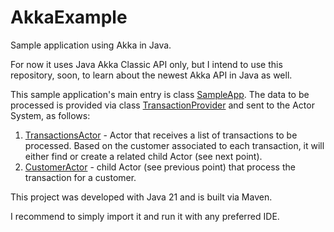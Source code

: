 # AkkaExample

Sample application using Akka in Java.

For now it uses Java Akka Classic API only, but I intend
to use this repository, soon, to learn about the newest Akka API in Java as well.

This sample application's main entry is class
[SampleApp](https://github.com/cosmicboy79/AkkaExample/blob/main/src/main/java/edu/akka/sample/app/classic/SampleApp.java).
The data to be processed is provided via class
[TransactionProvider](https://github.com/cosmicboy79/AkkaExample/blob/main/src/main/java/edu/akka/sample/app/classic/data/provider/TransactionProvider.java)
and sent to the Actor System, as follows:

1. [TransactionsActor](https://github.com/cosmicboy79/AkkaExample/blob/main/src/main/java/edu/akka/sample/app/classic/actor/TransactionsActor.java) - Actor
that receives a list of transactions to be processed. Based on the customer associated to each transaction, it will either find or create a related
child Actor (see next point).
2. [CustomerActor](https://github.com/cosmicboy79/AkkaExample/blob/main/src/main/java/edu/akka/sample/app/classic/actor/CustomerActor.java) - child Actor
(see previous point) that process the transaction for a customer.

This project was developed with Java 21 and is built via Maven.

I recommend to simply import it and run it with any preferred IDE.
